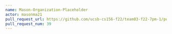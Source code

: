 ```yaml
---
name: Mason-Organization-Placeholder
actor: masonma21
pull_request_url: https://github.com/ucsb-cs156-f22/team03-f22-7pm-1/pull/39
pull_request_num: 39
---
```


